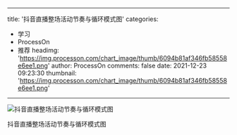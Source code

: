 
---
title: '抖音直播整场活动节奏与循环模式图'
categories: 
 - 学习
 - ProcessOn
 - 推荐
headimg: 'https://img.processon.com/chart_image/thumb/6094b81af346fb58558e6ee1.png'
author: ProcessOn
comments: false
date: 2021-12-23 09:23:30
thumbnail: 'https://img.processon.com/chart_image/thumb/6094b81af346fb58558e6ee1.png'
---

<div>   
<img class="thumb" alt="抖音直播整场活动节奏与循环模式图" src="https://img.processon.com/chart_image/thumb/6094b81af346fb58558e6ee1.png" referrerpolicy="no-referrer">
<p>抖音直播整场活动节奏与循环模式图</p>  
</div>
            